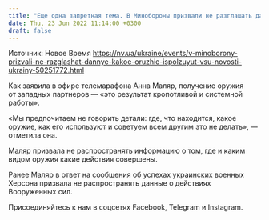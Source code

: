 ```yaml
---
title: "Еще одна запретная тема. В Минобороны призвали не разглашать данные о том, какое оружие используют ВСУ"
date: Thu, 23 Jun 2022 11:14:00 +0300
draft: false
---
```

Источник: Новое Время https://nv.ua/ukraine/events/v-minoborony-prizvali-ne-razglashat-dannye-kakoe-oruzhie-ispolzuyut-vsu-novosti-ukrainy-50251772.html


Как заявила в эфире телемарафона Анна Маляр, получение оружия от западных партнеров — «это результат кропотливой и системной работы».

«Мы предпочитаем не говорить детали: где, что находится, какое оружие, как его используют и советуем всем другим это не делать», — отметила она.

Маляр призвала не распространять информацию о том, где и каким видом оружия какие действия совершены.

Ранее Маляр в ответ на сообщения об успехах украинских военных Херсона призвала не распространять данные о действиях Вооруженных сил.

Присоединяйтесь к нам в соцсетях Facebook, Telegram и Instagram.
